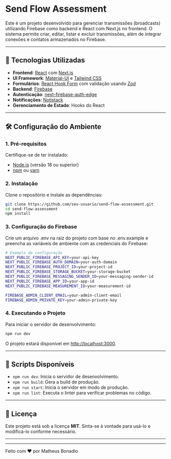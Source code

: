 # Send Flow Assessment

Este é um projeto desenvolvido para gerenciar transmissões (broadcasts) utilizando Firebase como backend e React com Next.js no frontend. O sistema permite criar, editar, listar e excluir transmissões, além de integrar conexões e contatos armazenados no Firebase.

---

## 🚀 Tecnologias Utilizadas

- **Frontend**: [React](https://reactjs.org/) com [Next.js](https://nextjs.org/)
- **UI Framework**: [Material-UI](https://mui.com/) e [Tailwind CSS](https://tailwindcss.com/)
- **Formulários**: [React Hook Form](https://react-hook-form.com/) com validação usando [Zod](https://zod.dev/)
- **Backend**: [Firebase](https://firebase.google.com/)
- **Autenticação**: [next-firebase-auth-edge](https://github.com/Glideh/next-firebase-auth-edge)
- **Notificações**: [Notistack](https://notistack.com/)
- **Gerenciamento de Estado**: Hooks do React

---

## 🛠️ Configuração do Ambiente

### 1. Pré-requisitos

Certifique-se de ter instalado:

- [Node.js](https://nodejs.org/) (versão 18 ou superior)
- [npm](https://www.npmjs.com/) ou [yarn](https://yarnpkg.com/)

### 2. Instalação

Clone o repositório e instale as dependências:

```bash
git clone https://github.com/seu-usuario/send-flow-assessment.git
cd send-flow-assessment
npm install
```

### 3. Configuração do Firebase

Crie um arquivo .env na raiz do projeto com base no .env.example e preencha as variáveis de ambiente com as credenciais do Firebase:

```bash
# Exemplo de configuração
NEXT_PUBLIC_FIREBASE_API_KEY=your-api-key
NEXT_PUBLIC_FIREBASE_AUTH_DOMAIN=your-auth-domain
NEXT_PUBLIC_FIREBASE_PROJECT_ID=your-project-id
NEXT_PUBLIC_FIREBASE_STORAGE_BUCKET=your-storage-bucket
NEXT_PUBLIC_FIREBASE_MESSAGING_SENDER_ID=your-messaging-sender-id
NEXT_PUBLIC_FIREBASE_APP_ID=your-app-id
NEXT_PUBLIC_FIREBASE_MEASUREMENT_ID=your-measurement-id

FIREBASE_ADMIN_CLIENT_EMAIL=your-admin-client-email
FIREBASE_ADMIN_PRIVATE_KEY=your-admin-private-key
```

### 4. Executando o Projeto

Para iniciar o servidor de desenvolvimento:

```bash
npm run dev
```

O projeto estará disponível em [http://localhost:3000](http://localhost:3000).

---

## 📜 Scripts Disponíveis

- `npm run dev`: Inicia o servidor de desenvolvimento.
- `npm run build`: Gera a build de produção.
- `npm run start`: Inicia o servidor em modo de produção.
- `npm run lint`: Executa o linter para verificar problemas no código.

---

## 📝 Licença

Este projeto está sob a licença **MIT**. Sinta-se à vontade para usá-lo e modificá-lo conforme necessário.

---

---

Feito com ❤️ por Matheus Bonadio
